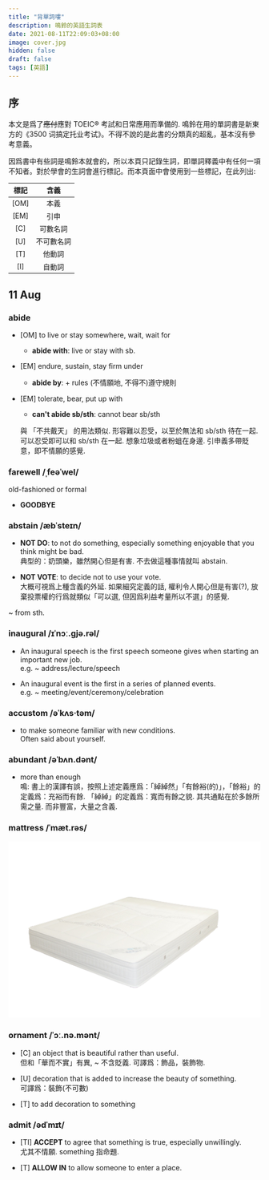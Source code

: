 ```yaml
---
title: "背單詞嘍"
description: 鳴鈴的英語生詞表
date: 2021-08-11T22:09:03+08:00
image: cover.jpg
hidden: false
draft: false
tags: [英語]
---
```


## 序

本文是爲了~~應付~~應對 TOEIC® 考試和日常應用而準備的. 鳴鈴在用的單詞書是新東方的《3500 词搞定托业考试》。不得不說的是此書的分類真的超亂，基本沒有參考意義。

因爲書中有些詞是鳴鈴本就會的，所以本頁只記錄生詞，即單詞釋義中有任何一項不知者。對於學會的生詞會進行標記。而本頁面中會使用到一些標記，在此列出:

| 標記 | 含義 |
| :--: | :--: |
| [OM] | 本義 |
| [EM] | 引申 |
| [C]  | 可數名詞 |
| [U]  | 不可數名詞 |
| [T] | 他動詞 |
| [I] | 自動詞 |

## 11 Aug

### abide

- [OM] to live or stay somewhere, wait, wait for
  - **abide with**: live or stay with sb.

- [EM] endure, sustain, stay firm under
  - **abide by**: + rules (不情願地, 不得不)遵守規則

- [EM] tolerate, bear, put up with
  - **can't abide sb/sth**: cannot bear sb/sth

  與 「不共戴天」 的用法類似. 形容難以忍受，以至於無法和 sb/sth 待在一起. 可以忍受即可以和 sb/sth 在一起. 想象垃圾或者粉蛆在身邊. 引申義多帶貶意，即不情願的感覺.

### farewell /ˌfeəˈwel/

 old-fashioned or formal

- **GOODBYE**

### abstain /æbˈsteɪn/

- **NOT DO**: to not do something, especially something enjoyable that you think might be bad.  
典型的：奶頭樂，雖然開心但是有害. 不去做這種事情就叫 abstain.

- **NOT VOTE**: to decide not to use your vote.  
大概可視爲上種含義的外延. 如果細究定義的話, 權利令人開心但是有害(?), 放棄投票權的行爲就類似「可以選, 但因爲利益考量所以不選」的感覺.

~ from sth.

### inaugural /ɪˈnɔː.ɡjə.rəl/

- An inaugural speech is the first speech someone gives when starting an important new job.  
e.g. ~ address/lecture/speech

- An inaugural event is the first in a series of planned events.  
e.g. ~ meeting/event/ceremony/celebration

### accustom /əˈkʌs·təm/

- to make someone familiar with new conditions.  
Often said about yourself.

### abundant /əˈbʌn.dənt/

- more than enough  
鳴: 書上的漢譯有誤，按照上述定義應爲：「綽綽然」「有餘裕(的)」，「餘裕」的定義爲：充裕而有餘. 「綽綽」的定義爲：寬而有餘之貌.
其共通點在於多餘所需之量. 而非豐富，大量之含義.

### mattress /ˈmæt.rəs/

![a mattress](mattress.jpg)

### ornament /ˈɔː.nə.mənt/

- [C] an object that is beautiful rather than useful.  
但和「華而不實」有異, ~ 不含貶義. 可譯爲：飾品，裝飾物.

- [U] decoration that is added to increase the beauty of something.  
可譯爲：裝飾(不可數)

- [T] to add decoration to something

### admit /ədˈmɪt/

- [TI] **ACCEPT** to agree that something is true, especially unwillingly.  
尤其不情願. something 指命題.

- [T] **ALLOW IN** to allow someone to enter a place.
